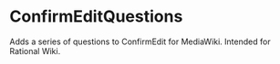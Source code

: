 ConfirmEditQuestions
====================

Adds a series of questions to ConfirmEdit for MediaWiki.  Intended for Rational Wiki.

